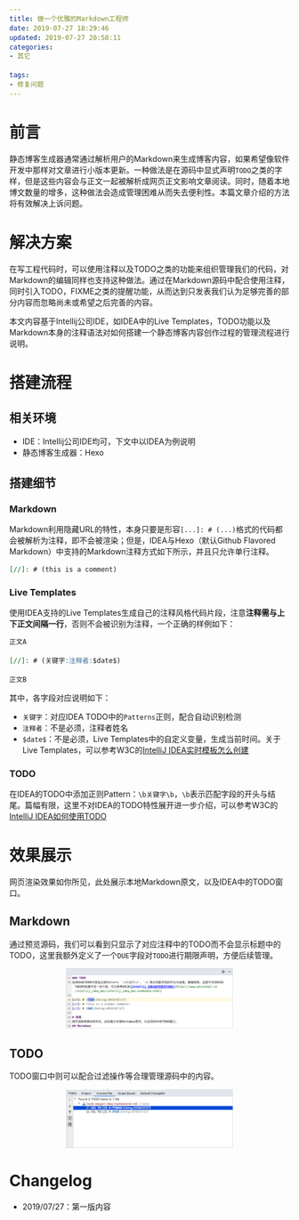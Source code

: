 ```yaml
---
title: 做一个优雅的Markdown工程师
date: 2019-07-27 18:29:46
updated: 2019-07-27 20:58:11
categories:
- 其它

tags:
- 修复问题
---
```

# 前言
静态博客生成器通常通过解析用户的Markdown来生成博客内容，如果希望像软件开发中那样对文章进行小版本更新。一种做法是在源码中显式声明`TODO`之类的字样，但是这些内容会与正文一起被解析成网页正文影响文章阅读。同时，随着本地博文数量的增多，这种做法会造成管理困难从而失去便利性。本篇文章介绍的方法将有效解决上诉问题。

<!-- more -->
# 解决方案
在写工程代码时，可以使用注释以及TODO之类的功能来组织管理我们的代码，对Markdown的编辑同样也支持这种做法。通过在Markdown源码中配合使用注释，同时引入TODO，FIXME之类的提醒功能，从而达到只发表我们认为足够完善的部分内容而忽略尚未或希望之后完善的内容。

本文内容基于Intellij公司IDE，如IDEA中的Live Templates，TODO功能以及Markdown本身的注释语法对如何搭建一个静态博客内容创作过程的管理流程进行说明。

# 搭建流程
## 相关环境
- IDE：Intellij公司IDE均可，下文中以IDEA为例说明
- 静态博客生成器：Hexo

## 搭建细节
### Markdown
Markdown利用隐藏URL的特性，本身只要是形容`[...]: # (...)`格式的代码都会被解析为注释，即不会被渲染；但是，IDEA与Hexo（默认Github Flavored Markdown）中支持的Markdown注释方式如下所示，并且只允许单行注释。
```markdown
[//]: # (this is a comment)
```

### Live Templates
使用IDEA支持的Live Templates生成自己的注释风格代码片段，注意**注释需与上下正文间隔一行**，否则不会被识别为注释，一个正确的样例如下：
```markdown
正文A

[//]: # (关键字:注释者:$date$)

正文B
```
其中，各字段对应说明如下：
- `关键字`：对应IDEA TODO中的`Patterns`正则，配合自动识别检测
- `注释者`：不是必须，注释者姓名
- `$date$`：不是必须，Live Templates中的自定义变量，生成当前时间。关于Live Templates，可以参考W3C的[IntelliJ IDEA实时模板怎么创建](https://www.w3cschool.cn/intellij_idea_doc/intellij_idea_doc-hnk72eaw.html)

### TODO
在IDEA的TODO中添加正则Pattern：`\b关键字\b`，`\b`表示匹配字段的开头与结尾。篇幅有限，这里不对IDEA的TODO特性展开进一步介绍，可以参考W3C的[IntelliJ IDEA如何使用TODO](https://www.w3cschool.cn/intellij_idea_doc/intellij_idea_doc-nx4b2dto.html)

[//]: # (TODO:Zoking:2019/07/27)
[//]: # (this is a hidden comment)
[//]: # (DUE:Zoking:2019/07/27)

# 效果展示
网页渲染效果如你所见，此处展示本地Markdown原文，以及IDEA中的TODO窗口。

## Markdown
通过预览源码，我们可以看到只显示了对应注释中的TODO而不会显示标题中的TODO，这里我额外定义了一个`DUE`字段对`TODO`进行期限声明，方便后续管理。
<div style="width: 300px; margin: auto">

![Markdown源码](https://raw.githubusercontent.com/zhongqin0820/zhongqin0820.github.io/source-articles/source/images/tools/source.png)
</div>

## TODO
TODO窗口中则可以配合过滤操作等合理管理源码中的内容。
<div style="width: 300px; margin: auto">

![TODO窗口](https://raw.githubusercontent.com/zhongqin0820/zhongqin0820.github.io/source-articles/source/images/tools/todo.png)
</div>

# Changelog
- 2019/07/27：第一版内容